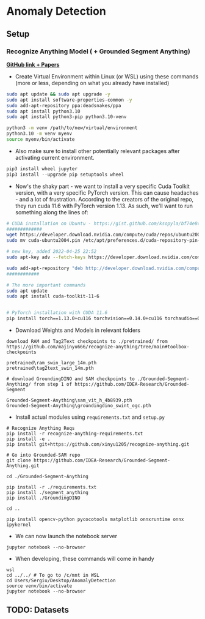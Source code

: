 # Anomaly Detection


## Setup

### Recognize Anything Model ( + Grounded Segment Anything)
[**GitHub link + Papers**](https://github.com/IDEA-Research/Grounded-Segment-Anything)

- Create Virtual Environment within Linux (or WSL) using these commands (more or less, depending on what you already have installed)
```bash
sudo apt update && sudo apt upgrade -y
sudo apt install software-properties-common -y
sudo add-apt-repository ppa:deadsnakes/ppa
sudo apt install python3.10
sudo apt install python3-pip python3.10-venv

python3 -m venv /path/to/new/virtual/environment
python3.10 -m venv myenv
source myenv/bin/activate
```

- Also make sure to install other potentially relevant packages after activating current environment.
```py
pip3 install wheel jupyter
pip3 install --upgrade pip setuptools wheel
```

- Now's the shaky part - we want to install a very specific Cuda Toolkit version, with a very specific PyTorch version. This can cause headaches - and a lot of frustration. According to the creators of the original repo, they run cuda 11.6 with PyTorch version 1.13. As such, we'll want to run something along the lines of:
```bash
# CUDA installation on Ubuntu - https://gist.github.com/ksopyla/bf74e8ce2683460d8de6e0dc389fc7f5
#############
wget https://developer.download.nvidia.com/compute/cuda/repos/ubuntu2004/x86_64/cuda-ubuntu2004.pin
sudo mv cuda-ubuntu2004.pin /etc/apt/preferences.d/cuda-repository-pin-600

# new key, added 2022-04-25 22:52
sudo apt-key adv --fetch-keys https://developer.download.nvidia.com/compute/cuda/repos/ubuntu2004/x86_64/3bf863cc.pub

sudo add-apt-repository "deb http://developer.download.nvidia.com/compute/cuda/repos/ubuntu2004/x86_64/ /"
############

# The more important commands
sudo apt update
sudo apt install cuda-toolkit-11-6


# PyTorch installation with CUDA 11.6
pip install torch==1.13.0+cu116 torchvision==0.14.0+cu116 torchaudio==0.13.0 --extra-index-url https://download.pytorch.org/whl/cu116
```
- Download Weights and Models in relevant folders
```
download RAM and Tag2Text checkpoints to ./pretrained/ from https://github.com/majinyu666/recognize-anything/tree/main#toolbox-checkpoints

pretrained\ram_swin_large_14m.pth
pretrained\tag2text_swin_14m.pth

# download GroundingDINO and SAM checkpoints to ./Grounded-Segment-Anything/ from step 1 of https://github.com/IDEA-Research/Grounded-Segment

Grounded-Segment-Anything\sam_vit_h_4b8939.pth
Grounded-Segment-Anything\groundingdino_swint_ogc.pth

```

- Install actual modules using `requirements.txt` and `setup.py`
```
# Recognize Anything Reqs
pip install -r recognize-anything-requirements.txt
pip install -e .
pip install git+https://github.com/xinyu1205/recognize-anything.git

# Go into Grounded-SAM repo
git clone https://github.com/IDEA-Research/Grounded-Segment-Anything.git

cd ./Grounded-Segment-Anything

pip install -r ./requirements.txt
pip install ./segment_anything
pip install ./GroundingDINO

cd ..

pip install opencv-python pycocotools matplotlib onnxruntime onnx ipykernel
```

- We can now launch the notebook server
```
jupyter notebook --no-browser
```

- When developing, these commands will come in handy
```
wsl
cd ../../ # To go to /c/mnt in WSL
cd Users/Sergiu/Desktop/AnomalyDetection
source venv/bin/activate
jupyter notebook --no-browser
```

## TODO: Datasets